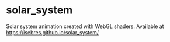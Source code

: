 # solar_system

Solar system animation created with WebGL shaders. Available at https://isebres.github.io/solar_system/
